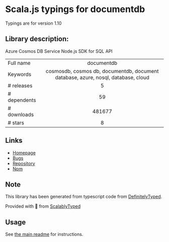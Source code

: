 
# Scala.js typings for documentdb

Typings are for version 1.10

## Library description:
Azure Cosmos DB Service Node.js SDK for SQL API

|                    |                 |
| ------------------ | :-------------: |
| Full name          | documentdb |
| Keywords           | cosmosdb, cosmos db, documentdb, document database, azure, nosql, database, cloud |
| # releases         | 5 |
| # dependents       | 59 |
| # downloads        | 481677 |
| # stars            | 8 |

## Links
- [Homepage](https://github.com/Azure/azure-documentdb-node#readme)
- [Bugs](https://github.com/Azure/azure-documentdb-node/issues)
- [Repository](https://github.com/Azure/azure-documentdb-node)
- [Npm](https://www.npmjs.com/package/documentdb)
    


## Note
This library has been generated from typescript code from [DefinitelyTyped](https://definitelytyped.org).

Provided with :purple_heart: from [ScalablyTyped](https://github.com/oyvindberg/ScalablyTyped)

## Usage
See [the main readme](../../readme.md) for instructions.


